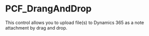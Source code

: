 # PCF_DrangAndDrop
This control allows you to upload file(s) to Dynamics 365 as a note attachment by drag and drop.
